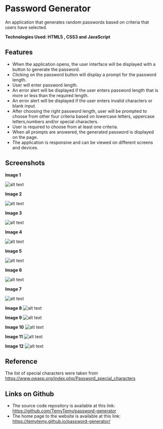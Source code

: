 # Password Generator
An application that generates random passwords based on criteria that users have selected.


**Technologies Used: HTML5 , CSS3 and JavaScript**


## Features

- When the application opens, the user interface will be displayed with a button to generate the password.
- Clicking on the password button will display a prompt for the password length.
- User will enter password length.
- An error alert will be displayed if the user enters password length that is more or less than the required length.
- An error alert will be displayed if the user enters invalid characters or blank input.
- After choosing the right password length, user will be prompted to choose from other four criteria based on lowercase letters, uppercase letters,numbers and/or special characters.
- User is required to choose from at least one criteria.
- When all prompts are answered, the generated password is displayed on the page.
- The application is responsive and can be viewed on different screens and devices.



## Screenshots

**Image 1**  

  ![alt text](https://github.com/TemyTemy/password-generator/blob/main/Assets/screenshot1.PNG)





**Image 2**

![alt text](https://github.com/TemyTemy/password-generator/blob/main/Assets/screenshot2.PNG)



**Image 3**

![alt text](https://github.com/TemyTemy/password-generator/blob/main/Assets/screenshot3.PNG)



**Image 4**

![alt text](https://github.com/TemyTemy/password-generator/blob/main/Assets/screenshot4.PNG)



**Image 5**

![alt text](https://github.com/TemyTemy/password-generator/blob/main/Assets/screenshot5.PNG)



**Image 6**

![alt text](https://github.com/TemyTemy/password-generator/blob/main/Assets/screenshot6.PNG)



**Image 7**

![alt text](https://github.com/TemyTemy/password-generator/blob/main/Assets/screenshot7.PNG)



**Image 8**
![alt text](https://github.com/TemyTemy/password-generator/blob/main/Assets/screenshot8.PNG)



**Image 9**
![alt text](https://github.com/TemyTemy/password-generator/blob/main/Assets/screenshot9.PNG)



**Image 10**
![alt text](https://github.com/TemyTemy/password-generator/blob/main/Assets/screenshot10.PNG)



**Image 11**
![alt text](https://github.com/TemyTemy/password-generator/blob/main/Assets/screenshot11.PNG)



**Image 12**
![alt text](https://github.com/TemyTemy/password-generator/blob/main/Assets/screenshot12.PNG)






## Reference

The list of special characters were taken from https://www.owasp.org/index.php/Password_special_characters

## Links on Github

- The source code repository is available at this link: https://github.com/TemyTemy/password-generator
- The home page to the website is available at this link: https://temytemy.github.io/password-generator/

